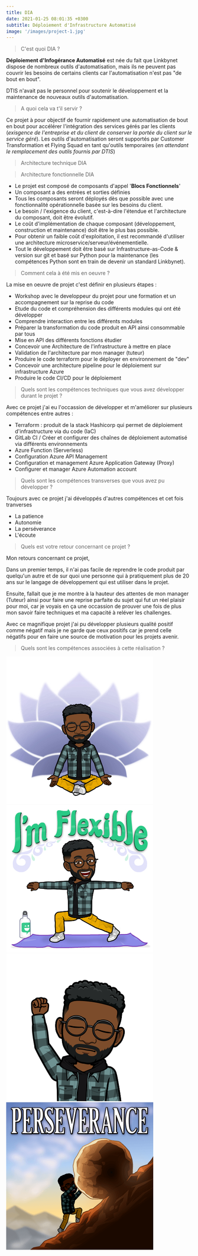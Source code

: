 ```yaml
---
title: DIA
date: 2021-01-25 08:01:35 +0300
subtitle: Déploiement d'Infrastructure Automatisé 
image: '/images/project-1.jpg'
---
```


> C'est quoi DIA ?

**Déploiement d'Infogérance Automatisé** est née du fait que Linkbynet dispose de nombreux outils d'automatisation, mais ils ne peuvent pas couvrir les besoins de certains clients car l'automatisation n'est pas "de bout en bout".

DTIS n'avait pas le personnel pour soutenir le développement et la maintenance de nouveaux outils d'automatisation.

> A quoi cela va t'il servir ? 

Ce projet à pour objectif de fournir rapidement une automatisation de bout en bout pour accélérer l'intégration des services gérés par les clients (*exisgence de l'entreprise et du client de conserver la portée du client sur le service géré*). 
Les outils d'automatisation seront supportés par Customer Transformation et Flying Squad en tant qu'outils temporaires (*en attendant le remplacement des outils fournis par DTIS*)

> Architecture technique DIA 

> Architecture fonctionnelle DIA

- Le projet est composé de composants d'appel '**Blocs Fonctionnels**'
- Un composant a des entrées et sorties définies
- Tous les composants seront déployés dès que possible avec une fonctionnalité opérationnelle basée sur les besoins du client.
- Le besoin / l'exigence du client, c'est-à-dire l'étendue et l'architecture du composant, doit être évolutif.
- Le coût d'implémentation de chaque composant (développement, construction et maintenance) doit être le plus bas possible.
- Pour obtenir un faible coût d'exploitation, il est recommandé d'utiliser une architecture microservice/serveur/événementielle.
- Tout le développement doit être basé sur Infrastructure-as-Code & version sur git et basé sur Python pour la maintenance (les compétences Python sont en train de devenir un standard Linkbynet).

> Comment cela à été mis en oeuvre ? 

La mise en oeuvre de projet c'est définir en plusieurs étapes :

- Workshop avec le developpeur du projet pour une formation et un accompagnement sur la reprise du code 
- Etude du code et compréhension des différents modules qui ont été développer 
- Comprendre interaction entre les différents modules 
- Préparer la transformation du code produit en API ainsi consommable par tous 
- Mise en API des différents fonctions étudier 
- Concevoir une Architecture de l'infrastructure à mettre en place 
- Validation de l'architecture par mon manager (tuteur)
- Produire le code terraform pour le déployer en environnement de "dev"
- Concevoir une architecture pipeline pour le déploiement sur infrastructure Azure 
- Produire le code CI/CD pour le déploiement 

> Quels sont les compétences techniques que vous avez développer durant le projet ? 

Avec ce projet j'ai eu l'occassion de développer et m'améliorer sur plusieurs compétences entre autres :

- Terraform : produit de la stack Hashicorp qui permet de déploiement d'infrastructure via du code (IaC)
- GitLab CI / Créer et configurer des chaînes de déploiement automatisé via différents environnements 
- Azure Function (Serverless)
- Configuration Azure API Management 
- Configuration et management Azure Application Gateway (Proxy)
- Configurer et manager Azure Automation account 

> Quels sont les compétences transverses que vous avez pu développer ? 

Toujours avec ce projet j'ai développés d'autres compétences et cet fois tranverses 

- La patience 
- Autonomie
- La perséverance 
- L'écoute 

> Quels est votre retour concernant ce projet ? 

Mon retours concernant ce projet, 

Dans un premier temps, il n'ai pas facile de reprendre le code produit par quelqu'un autre et de sur quoi une personne qui à pratiquement plus de 20 ans sur le langage de développement qui est utiliser dans le projet. 

Ensuite, fallait que je me montre à la hauteur des attentes de mon manager (Tuteur) ainsi pour faire une reprise parfaite du sujet qui fut un réel plaisir pour moi, car je voyais en ça une occassion de prouver une fois de plus mon savoir faire techniques et ma capacité à reléver les challenges.

Avec ce magnifique projet j'ai pu développer plusieurs qualité positif comme négatif mais je ne garde que ceux positifs car je prend celle négatifs pour en faire une source de motivation pour les projets avenir.

> Quels sont les compétences associées à cette réalisation ?

<div class="gallery-box">
  <div class="gallery">
    <a href="#" target="_blank"><img src="/images/me8.jpg" alt="Patience"></a>
    <a href="#" target="_blank"><img src="/images/me11.jpg" alt="Flexibilité"></a>
    <a href="#" target="_blank"><img src="/images/Autonomie.png" alt="Autonomies"></a>&nbsp;&nbsp;
    <a href="#" target="_blank"><img src="/images/perserverance.png" alt="Perseverance"></a>
  </div>
</div>